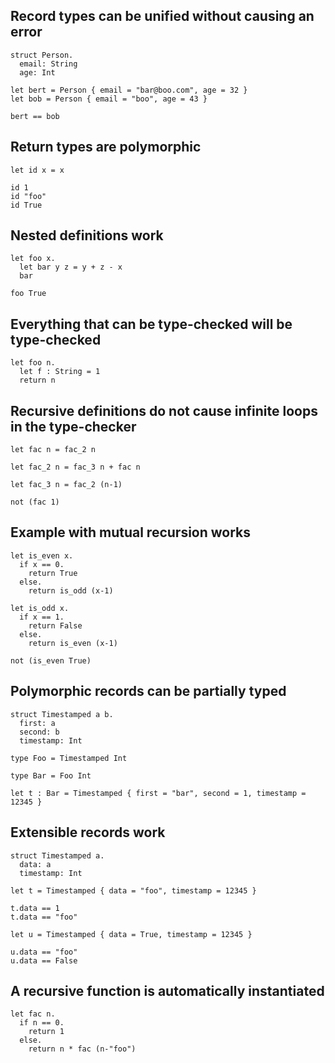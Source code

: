 
## Record types can be unified without causing an error

```
struct Person.
  email: String
  age: Int

let bert = Person { email = "bar@boo.com", age = 32 }
let bob = Person { email = "boo", age = 43 }

bert == bob
```

## Return types are polymorphic

```
let id x = x

id 1
id "foo"
id True
```

## Nested definitions work

```
let foo x.
  let bar y z = y + z - x
  bar

foo True
```

## Everything that can be type-checked will be type-checked

```
let foo n.
  let f : String = 1
  return n
```

## Recursive definitions do not cause infinite loops in the type-checker

```
let fac n = fac_2 n

let fac_2 n = fac_3 n + fac n

let fac_3 n = fac_2 (n-1)

not (fac 1)
```

## Example with mutual recursion works

```
let is_even x.
  if x == 0.
    return True
  else.
    return is_odd (x-1)

let is_odd x.
  if x == 1.
    return False
  else.
    return is_even (x-1)

not (is_even True)
```

## Polymorphic records can be partially typed

```
struct Timestamped a b.
  first: a
  second: b
  timestamp: Int

type Foo = Timestamped Int

type Bar = Foo Int

let t : Bar = Timestamped { first = "bar", second = 1, timestamp = 12345 }
```

## Extensible records work

```
struct Timestamped a.
  data: a
  timestamp: Int

let t = Timestamped { data = "foo", timestamp = 12345 }

t.data == 1
t.data == "foo"

let u = Timestamped { data = True, timestamp = 12345 }

u.data == "foo"
u.data == False
```

## A recursive function is automatically instantiated

```
let fac n.
  if n == 0.
    return 1
  else.
    return n * fac (n-"foo")
```

